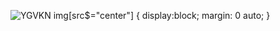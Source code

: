 ![YGVKN](https://media1.giphy.com/media/C7RCCFdaixA3u/giphy.gif?style=center)
img[src$="center"] {
    display:block;
    margin: 0 auto;
}
